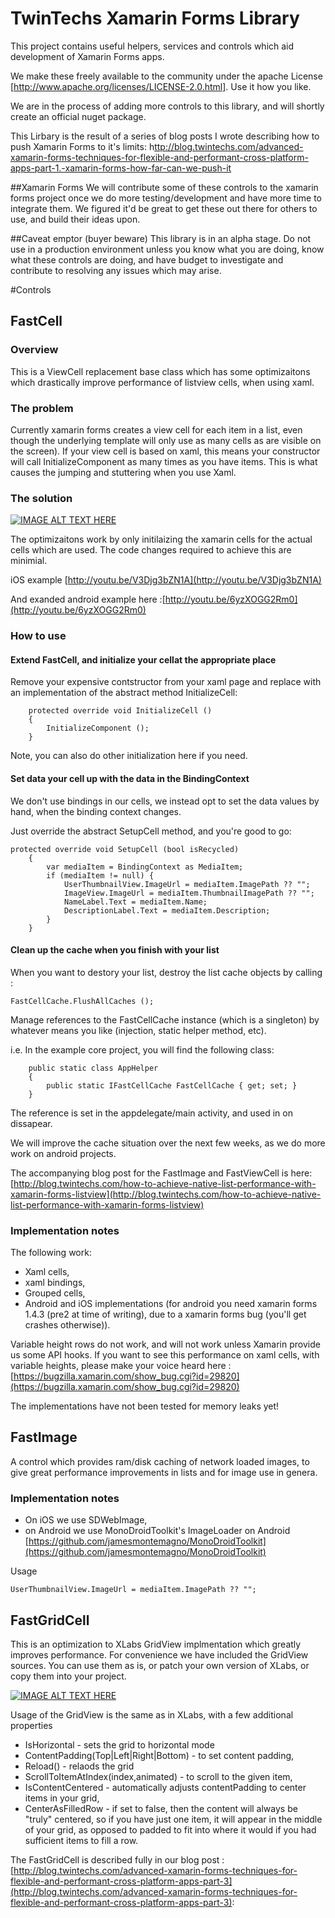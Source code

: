 # TwinTechs Xamarin Forms Library

This project contains useful helpers, services and controls which aid development of Xamarin Forms apps.

We make these freely available to the community under the apache License [http://www.apache.org/licenses/LICENSE-2.0.html]. Use it how you like.

We are in the process of adding more controls to this library, and will shortly create an official nuget package.

This Lirbary is the result of a series of blog posts I wrote describing how to push Xamarin Forms to it's limits: h[ttp://blog.twintechs.com/advanced-xamarin-forms-techniques-for-flexible-and-performant-cross-platform-apps-part-1.-xamarin-forms-how-far-can-we-push-it](http://blog.twintechs.com/advanced-xamarin-forms-techniques-for-flexible-and-performant-cross-platform-apps-part-1.-xamarin-forms-how-far-can-we-push-it)

##Xamarin Forms
We will contribute some of these controls to the xamarin forms project once we do more testing/development and have more time to integrate them. We figured it'd be great to get these out there for others to use, and build their ideas upon.

##Caveat emptor (buyer beware)
This library is in an alpha stage. Do not use in a production environment unless you know what you are doing, know what these controls are doing, and have budget to investigate and contribute to resolving any issues which may arise.

#Controls

## FastCell

### Overview
This is a ViewCell replacement base class which has some optimizaitons which drastically improve performance of listview cells, when using xaml. 

### The problem
Currently xamarin forms creates a view cell for each item in a list, even though the underlying template will only use as many cells as are visible on the screen). If your view cell is based on xaml, this means your constructor will call InitializeComponent as many times as you have items. This is what causes the jumping and stuttering when you use Xaml.



### The solution

[![IMAGE ALT TEXT HERE](http://img.youtube.com/vi/33ZeU1X2M2Y/0.jpg)](https://www.youtube.com/watch?v=33ZeU1X2M2Y)

The optimizaitons work by only initilaizing the xamarin cells for the actual cells which are used. The code changes required to achieve this are minimial.

iOS example [http://youtu.be/V3Djg3bZN1A](http://youtu.be/V3Djg3bZN1A)

And exanded android example here :[http://youtu.be/6yzXOGG2Rm0](http://youtu.be/6yzXOGG2Rm0)


### How to use

#### Extend FastCell, and initialize your cellat the appropriate place
Remove your expensive contstructor from your xaml page and replace with an implementation of the abstract method InitializeCell:

		protected override void InitializeCell ()
		{
			InitializeComponent ();
		}
		
Note, you can also do other initialization here if you need.

#### Set data your cell up with the data in the BindingContext
We don't use bindings in our cells, we instead opt to set the data values by hand, when the binding context changes.

Just override the abstract SetupCell method, and you're good to go:

	protected override void SetupCell (bool isRecycled)
		{
			var mediaItem = BindingContext as MediaItem;
			if (mediaItem != null) {
				UserThumbnailView.ImageUrl = mediaItem.ImagePath ?? "";
				ImageView.ImageUrl = mediaItem.ThumbnailImagePath ?? "";
				NameLabel.Text = mediaItem.Name;
				DescriptionLabel.Text = mediaItem.Description;
			}
		}
		
		
#### Clean up the cache when you finish with your list

When you want to destory your list, destroy the list cache objects by calling : 

    FastCellCache.FlushAllCaches ();
    
Manage references to the FastCellCache instance (which is a singleton) by whatever means you like (injection, static helper method, etc).

i.e. In the example core project, you will find the following class:

		public static class AppHelper
		{
			public static IFastCellCache FastCellCache { get; set; }
		}
	
The reference is set in the appdelegate/main activity, and used in on dissapear.

We will improve the cache situation over the next few weeks, as we do more work on android projects.

The accompanying blog post for the FastImage and FastViewCell is here: [http://blog.twintechs.com/how-to-achieve-native-list-performance-with-xamarin-forms-listview](http://blog.twintechs.com/how-to-achieve-native-list-performance-with-xamarin-forms-listview)

### Implementation notes
The following work:

  * Xaml cells,
  * xaml bindings,
  * Grouped cells,
  * Android and iOS implementations (for android you need xamarin forms 1.4.3 (pre2 at time of writing), due to a xamarin forms bug (you'll get crashes otherwise)).
  
Variable height rows do not work, and will not work unless Xamarin provide us some API hooks. If you want to see this performance on xaml cells, with variable heights, please make your voice heard here : [https://bugzilla.xamarin.com/show_bug.cgi?id=29820](https://bugzilla.xamarin.com/show_bug.cgi?id=29820)

The implementations have not been tested for memory leaks yet!


## FastImage
A control which provides ram/disk caching of network loaded images, to give great performance improvements in lists and for image use in genera. 

### Implementation notes
  * On iOS we use SDWebImage, 
  * on Android we use MonoDroidToolkit's ImageLoader on Android [https://github.com/jamesmontemagno/MonoDroidToolkit](https://github.com/jamesmontemagno/MonoDroidToolkit)

Usage 

	UserThumbnailView.ImageUrl = mediaItem.ImagePath ?? "";
	
## FastGridCell
This is an optimization to XLabs GridView implmentation which greatly improves performance. For convenience we have included the GridView sources. You can use them as is, or patch your own version of XLabs, or copy them into your project. 

[![IMAGE ALT TEXT HERE](http://img.youtube.com/vi/VUJpIlUR6KQ/0.jpg)](https://www.youtube.com/watch?v=VUJpIlUR6KQ)


Usage of the GridView is the same as in XLabs, with a few additional properties

  * IsHorizontal - sets the grid to horizontal mode
  * ContentPadding(Top|Left|Right|Bottom) - to set content padding,
  * Reload() - relaods the grid
  * ScrollToItemAtIndex(index,animated) - to scroll to the given item,
  * IsContentCentered - automatically adjusts contentPadding to center items in your grid,
  * CenterAsFilledRow - if set to false, then the content will always be "truly" centered, so if you have just one item, it will appear in the middle of your grid, as opposed to padded to fit into where it would if you had sufficient items to fill a row.
  
The FastGridCell is described fully in our blog post : [http://blog.twintechs.com/advanced-xamarin-forms-techniques-for-flexible-and-performant-cross-platform-apps-part-3](http://blog.twintechs.com/advanced-xamarin-forms-techniques-for-flexible-and-performant-cross-platform-apps-part-3): 
